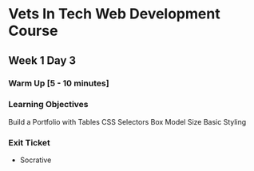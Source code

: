 # Vets In Tech Web Development Course 

## Week 1 Day 3

### Warm Up [5 - 10 minutes]

### Learning Objectives

Build a Portfolio with Tables
CSS
Selectors
Box Model
Size Basic Styling

### Exit Ticket
  
  - Socrative